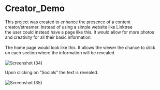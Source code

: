 # Creator_Demo

This project was created to enhance the presence of a content creator/streamer. Instead of using a simple website like Linktree <br>
the user could instead have a page like this. It would allow for more photos and creativity for all their basic information. <br>
<br>
The home page would look like this. It allows the viewer the chance to click on each section where the information will be revealed. <br>
<br>
![Screenshot (34)](https://user-images.githubusercontent.com/89669426/188734772-9078af3d-15a5-4180-9c3f-90672a0a5f88.png)

Upon clicking on "Socials" the text is revealed. <br>
<br>
![Screenshot (35)](https://user-images.githubusercontent.com/89669426/188734809-5424297e-e94c-487c-a292-abc3d97fbd4c.png)
